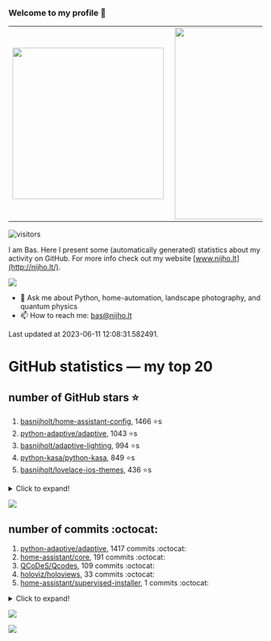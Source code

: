 ### Welcome to my profile 👋

<center>
  <table>
    <tr>
        <td><img width="300px" align="left" src="https://github-readme-stats.vercel.app/api/top-langs/?username=basnijholt&hide=TeX,Jupyter%20Notebook&layout=compact&theme=radical" /></td>
        <td><img align='right' src="https://github-readme-stats.vercel.app/api?username=basnijholt&show_icons=true&theme=radical" width="380"></td>
    </tr>
  </table>
</center>

![visitors](https://visitor-badge.glitch.me/badge?page_id=basnijholt.visitor-badge)

I am Bas. Here I present some (automatically generated) statistics about my activity on GitHub. For more info check out my website [www.nijho.lt](http://nijho.lt/).

![](https://www.nijho.lt/authors/admin/avatar_hu9e60e4b9bc120dfb6a666009f2878da6_182107_250x250_fill_q90_lanczos_center.jpg)

- 💬 Ask me about Python, home-automation, landscape photography, and quantum physics
- 📫 How to reach me: bas@nijho.lt

Last updated at 2023-06-11 12:08:31.582491.

# GitHub statistics — my top 20

## number of GitHub stars ⭐️

1. [basnijholt/home-assistant-config](https://github.com/basnijholt/home-assistant-config/), 1466 ⭐️s
2. [python-adaptive/adaptive](https://github.com/python-adaptive/adaptive/), 1043 ⭐️s
3. [basnijholt/adaptive-lighting](https://github.com/basnijholt/adaptive-lighting/), 994 ⭐️s
4. [python-kasa/python-kasa](https://github.com/python-kasa/python-kasa/), 849 ⭐️s
5. [basnijholt/lovelace-ios-themes](https://github.com/basnijholt/lovelace-ios-themes/), 436 ⭐️s
<details><summary>Click to expand!</summary>

6. [basnijholt/lovelace-ios-dark-mode-theme](https://github.com/basnijholt/lovelace-ios-dark-mode-theme/), 411 ⭐️s
7. [basnijholt/miflora](https://github.com/basnijholt/miflora/), 360 ⭐️s
8. [basnijholt/rsync-time-machine.py](https://github.com/basnijholt/rsync-time-machine.py/), 303 ⭐️s
9. [topocm/topocm_content](https://github.com/topocm/topocm_content/), 240 ⭐️s
10. [basnijholt/home-assistant-streamdeck-yaml](https://github.com/basnijholt/home-assistant-streamdeck-yaml/), 109 ⭐️s
11. [basnijholt/home-assistant-macbook-touch-bar](https://github.com/basnijholt/home-assistant-macbook-touch-bar/), 92 ⭐️s
12. [kwant-project/kwant](https://github.com/kwant-project/kwant/), 73 ⭐️s
13. [basnijholt/markdown-code-runner](https://github.com/basnijholt/markdown-code-runner/), 71 ⭐️s
14. [basnijholt/home-assistant-streamdeck-yaml-addon](https://github.com/basnijholt/home-assistant-streamdeck-yaml-addon/), 44 ⭐️s
15. [basnijholt/aiokef](https://github.com/basnijholt/aiokef/), 29 ⭐️s
16. [basnijholt/thesis-cover](https://github.com/basnijholt/thesis-cover/), 25 ⭐️s
17. [basnijholt/instacron](https://github.com/basnijholt/instacron/), 19 ⭐️s
18. [basnijholt/adaptive-scheduler](https://github.com/basnijholt/adaptive-scheduler/), 17 ⭐️s
19. [basnijholt/addon-otmonitor](https://github.com/basnijholt/addon-otmonitor/), 15 ⭐️s
20. [kwant-project/kwant-tutorial-2016](https://github.com/kwant-project/kwant-tutorial-2016/), 13 ⭐️s

</details>

![](https://github.com/basnijholt/basnijholt/raw/main/stars_over_time.png)

## number of commits :octocat:

1. [python-adaptive/adaptive](https://github.com/python-adaptive/adaptive/), 1417 commits :octocat:
2. [home-assistant/core](https://github.com/home-assistant/core/), 191 commits :octocat:
3. [QCoDeS/Qcodes](https://github.com/QCoDeS/Qcodes/), 109 commits :octocat:
4. [holoviz/holoviews](https://github.com/holoviz/holoviews/), 33 commits :octocat:
5. [home-assistant/supervised-installer](https://github.com/home-assistant/supervised-installer/), 1 commits :octocat:
<details><summary>Click to expand!</summary>

6. [synesthesiam/hassio-addons](https://github.com/synesthesiam/hassio-addons/), 0 commits :octocat:
7. [basnijholt/kwant-conda-recipes](https://github.com/basnijholt/kwant-conda-recipes/), 0 commits :octocat:
8. [conda-forge/conda-feedstock](https://github.com/conda-forge/conda-feedstock/), 0 commits :octocat:
9. [basnijholt/miflora](https://github.com/basnijholt/miflora/), 0 commits :octocat:
10. [basnijholt/nanowire-qpc-spectrum](https://github.com/basnijholt/nanowire-qpc-spectrum/), 0 commits :octocat:
11. [vinta/awesome-python](https://github.com/vinta/awesome-python/), 0 commits :octocat:
12. [NabuCasa/coronavirus](https://github.com/NabuCasa/coronavirus/), 0 commits :octocat:
13. [nipype/pydra](https://github.com/nipype/pydra/), 0 commits :octocat:
14. [basnijholt/QPC-quantum-transport](https://github.com/basnijholt/QPC-quantum-transport/), 0 commits :octocat:
15. [conda-forge/paramiko-feedstock](https://github.com/conda-forge/paramiko-feedstock/), 0 commits :octocat:
16. [basnijholt/conda-recipes](https://github.com/basnijholt/conda-recipes/), 0 commits :octocat:
17. [conda-forge/discretizer-feedstock](https://github.com/conda-forge/discretizer-feedstock/), 0 commits :octocat:
18. [ICB-DCM/pyABC](https://github.com/ICB-DCM/pyABC/), 0 commits :octocat:
19. [conda-forge/freecad-feedstock](https://github.com/conda-forge/freecad-feedstock/), 0 commits :octocat:
20. [conda-forge/nb_conda-feedstock](https://github.com/conda-forge/nb_conda-feedstock/), 0 commits :octocat:

</details>

![](https://github.com/basnijholt/basnijholt/raw/main/commits_per_hour.png)

![](https://github.com/basnijholt/basnijholt/raw/main/commits_per_weekday.png)

